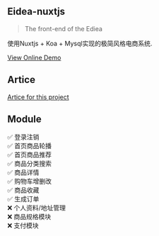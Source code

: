 ## Eidea-nuxtjs

> The front-end of the Ediea

使用Nuxtjs + Koa + Mysql实现的极简风格电商系统.

[View Online Demo](http://eidea.kongfandong.cn)

## Artice

[Artice for this project](https://www.kongfandong.cn/blog/design-of-electricity-system/)

## Module

✅ 登录注销  
✅ 首页商品轮播  
✅ 首页商品推荐  
✅ 商品分类搜索  
✅ 商品详情  
✅ 购物车增删改  
✅ 商品收藏  
✅ 生成订单  
❌ 个人资料/地址管理  
❌ 商品规格模块  
❌ 支付模块  
